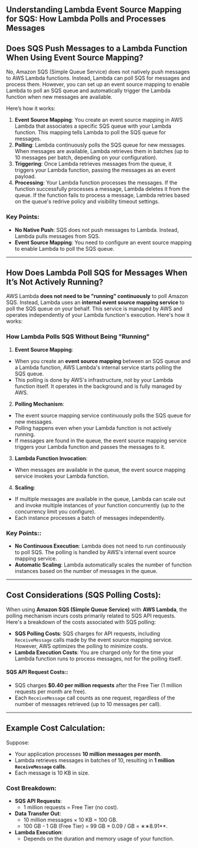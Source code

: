 ## Understanding Lambda Event Source Mapping for SQS: How Lambda Polls and Processes Messages

## Does SQS Push Messages to a Lambda Function When Using Event Source Mapping?
No, Amazon SQS (Simple Queue Service) does not natively push messages to AWS Lambda functions. Instead, Lambda can poll SQS for messages and process them. However, you can set up an event source mapping to enable Lambda to poll an SQS queue and automatically trigger the Lambda function when new messages are available.

Here’s how it works:
1. **Event Source Mapping**: You create an event source mapping in AWS Lambda that associates a specific SQS queue with your Lambda function. This mapping tells Lambda to poll the SQS queue for messages.
2. **Polling**: Lambda continuously polls the SQS queue for new messages. When messages are available, Lambda retrieves them in batches (up to 10 messages per batch, depending on your configuration).
3. **Triggering**: Once Lambda retrieves messages from the queue, it triggers your Lambda function, passing the messages as an event payload.
4. **Processing**: Your Lambda function processes the messages. If the function successfully processes a message, Lambda deletes it from the queue. If the function fails to process a message, Lambda retries based on the queue's redrive policy and visibility timeout settings.


### Key Points:
- **No Native Push**: SQS does not push messages to Lambda. Instead, Lambda pulls messages from SQS.
- **Event Source Mapping**: You need to configure an event source mapping to enable Lambda to poll the SQS queue.

---


## How Does Lambda Poll SQS for Messages When It’s Not Actively Running?
AWS Lambda **does not need to be "running" continuously** to poll Amazon SQS. Instead, Lambda uses an **internal event source mapping service** to poll the SQS queue on your behalf. This service is managed by AWS and operates independently of your Lambda function's execution. Here's how it works:

### How Lambda Polls SQS Without Being "Running"
1. **Event Source Mapping**:
- When you create an **event source mapping** between an SQS queue and a Lambda function, AWS Lambda's internal service starts polling the SQS queue.
- This polling is done by AWS's infrastructure, not by your Lambda function itself. It operates in the background and is fully managed by AWS.
2. **Polling Mechanism**:
- The event source mapping service continuously polls the SQS queue for new messages.
- Polling happens even when your Lambda function is not actively running.
- If messages are found in the queue, the event source mapping service triggers your Lambda function and passes the messages to it.
3. **Lambda Function Invocation**:
- When messages are available in the queue, the event source mapping service invokes your Lambda function.
4. **Scaling**:
- If multiple messages are available in the queue, Lambda can scale out and invoke multiple instances of your function concurrently (up to the concurrency limit you configure).
- Each instance processes a batch of messages independently.

### Key Points::
- **No Continuous Execution**: Lambda does not need to run continuously to poll SQS. The polling is handled by AWS's internal event source mapping service.
- **Automatic Scaling**: Lambda automatically scales the number of function instances based on the number of messages in the queue.

---

## Cost Considerations (SQS Polling Costs):
When using **Amazon SQS (Simple Queue Service)** with **AWS Lambda**, the polling mechanism incurs costs primarily related to SQS API requests. Here's a breakdown of the costs associated with SQS polling:
- **SQS Polling Costs**: SQS charges for API requests, including `ReceiveMessage` calls made by the event source mapping service. However, AWS optimizes the polling to minimize costs.
- **Lambda Execution Costs**: You are charged only for the time your Lambda function runs to process messages, not for the polling itself.

#### SQS API Request Costs:: 
- SQS charges **$0.40 per million requests** after the Free Tier (1 million requests per month are free).
- Each `ReceiveMessage` call counts as one request, regardless of the number of messages retrieved (up to 10 messages per call).

---

## Example Cost Calculation:
Suppose:
- Your application processes **10 million messages per month**.
- Lambda retrieves messages in batches of 10, resulting in **1 million `ReceiveMessage` calls**.
- Each message is 10 KB in size.

### Cost Breakdown:
- **SQS API Requests**:
  - 1 million requests = Free Tier (no cost).
- **Data Transfer Out**:
  - 10 million messages × 10 KB = 100 GB.
  - 100 GB - 1 GB (Free Tier) = 99 GB × 0.09 / GB = ∗∗8.91**.
- **Lambda Execution**:
  - Depends on the duration and memory usage of your function.













